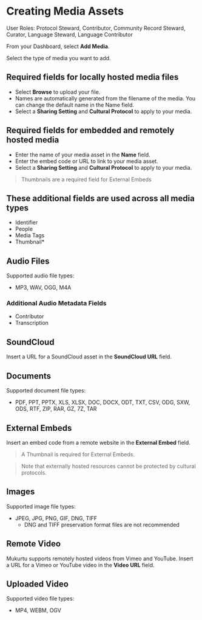 # Creating Media Assets 
User Roles: Protocol Steward, Contributor, Community Record Steward, Curator, Language Steward, Language Contributor 

From your Dashboard, select **Add Media**. 

Select the type of media you want to add.  

## Required fields for locally hosted media files 
- Select **Browse** to upload your file.  
- Names are automatically generated from the filename of the media. You can change the default name in the Name field. 
- Select a **Sharing Setting** and **Cultural Protocol** to apply to your media. 

## Required fields for embedded and remotely hosted media 
- Enter the name of your media asset in the **Name** field. 
- Enter the embed code or URL to link to your media asset.  
- Select a **Sharing Setting** and **Cultural Protocol** to apply to your media. 
> Thumbnails are a required field for External Embeds 

## These additional fields are used across all media types 
- Identifier 
- People 
- Media Tags 
- Thumbnail* 

## Audio Files 
Supported audio file types: 
- MP3, WAV, OGG, M4A 
### Additional Audio Metadata Fields 
- Contributor
- Transcription 

## SoundCloud 
Insert a URL for a SoundCloud asset in the **SoundCloud URL** field.  

## Documents 
Supported document file types: 
- PDF, PPT, PPTX, XLS, XLSX, DOC, DOCX, ODT, TXT, CSV, ODG, SXW, ODS, RTF, ZIP, RAR, GZ, 7Z, TAR 

## External Embeds 
Insert an embed code from a remote website in the **External Embed** field.  
>A Thumbnail is required for External Embeds. 

>Note that externally hosted resources cannot be protected by cultural protocols. 

## Images 
Supported image file types: 
- JPEG, JPG, PNG, GIF, DNG, TIFF 
    - DNG and TIFF preservation format files are not recommended

## Remote Video 
Mukurtu supports remotely hosted videos from Vimeo and YouTube. 
Insert a URL for a Vimeo or YouTube video in the **Video URL** field.  
 
## Uploaded Video 
Supported video file types: 
- MP4, WEBM, OGV